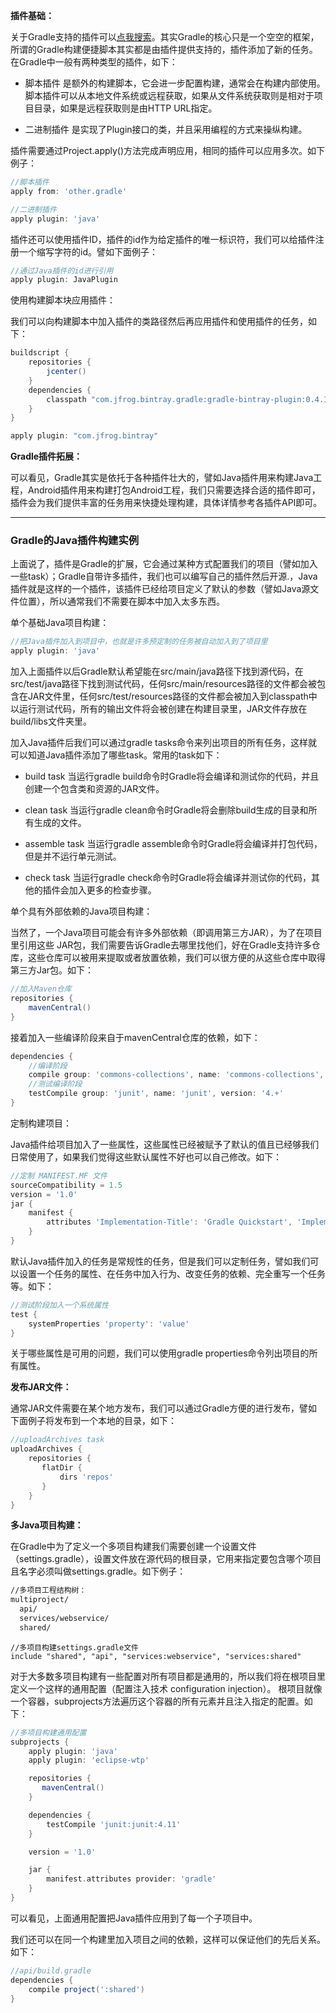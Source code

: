 **插件基础：**

关于Gradle支持的插件可以[点我搜索](https://plugins.gradle.org/)。其实Gradle的核心只是一个空空的框架，所谓的Gradle构建便捷脚本其实都是由插件提供支持的，插件添加了新的任务。在Gradle中一般有两种类型的插件，如下：

- 脚本插件
	是额外的构建脚本，它会进一步配置构建，通常会在构建内部使用。脚本插件可以从本地文件系统或远程获取，如果从文件系统获取则是相对于项目目录，如果是远程获取则是由HTTP URL指定。

- 二进制插件
	是实现了Plugin接口的类，并且采用编程的方式来操纵构建。

插件需要通过Project.apply()方法完成声明应用，相同的插件可以应用多次。如下例子：

```groovy
//脚本插件
apply from: 'other.gradle'

//二进制插件
apply plugin: 'java'
```

插件还可以使用插件ID，插件的id作为给定插件的唯一标识符，我们可以给插件注册一个缩写字符的id。譬如下面例子：

```groovy
//通过Java插件的id进行引用
apply plugin: JavaPlugin
```

使用构建脚本块应用插件：

我们可以向构建脚本中加入插件的类路径然后再应用插件和使用插件的任务，如下：

```groovy
buildscript {
    repositories {
        jcenter()
    }
    dependencies {
        classpath "com.jfrog.bintray.gradle:gradle-bintray-plugin:0.4.1"
    }
}

apply plugin: "com.jfrog.bintray"
```

**Gradle插件拓展：**

可以看见，Gradle其实是依托于各种插件壮大的，譬如Java插件用来构建Java工程，Android插件用来构建打包Android工程，我们只需要选择合适的插件即可，插件会为我们提供丰富的任务用来快捷处理构建，具体详情参考各插件API即可。

---

### Gradle的Java插件构建实例

上面说了，插件是Gradle的扩展，它会通过某种方式配置我们的项目（譬如加入一些task）；Gradle自带许多插件，我们也可以编写自己的插件然后开源.，Java 插件就是这样的一个插件，该插件已经给项目定义了默认的参数（譬如Java源文件位置），所以通常我们不需要在脚本中加入太多东西。

单个基础Java项目构建：
```groovy
//把Java插件加入到项目中，也就是许多预定制的任务被自动加入到了项目里
apply plugin: 'java'
```
加入上面插件以后Gradle默认希望能在src/main/java路径下找到源代码，在 src/test/java路径下找到测试代码，任何src/main/resources路径的文件都会被包含在JAR文件里，任何src/test/resources路径的文件都会被加入到classpath中以运行测试代码，所有的输出文件将会被创建在构建目录里，JAR文件存放在 build/libs文件夹里。

加入Java插件后我们可以通过gradle tasks命令来列出项目的所有任务，这样就可以知道Java插件添加了哪些task。常用的task如下：

- build task
	当运行gradle build命令时Gradle将会编译和测试你的代码，并且创建一个包含类和资源的JAR文件。

- clean task
	当运行gradle clean命令时Gradle将会删除build生成的目录和所有生成的文件。

- assemble task
	当运行gradle assemble命令时Gradle将会编译并打包代码，但是并不运行单元测试。

- check task
	当运行gradle check命令时Gradle将会编译并测试你的代码，其他的插件会加入更多的检查步骤。

单个具有外部依赖的Java项目构建：

当然了，一个Java项目可能会有许多外部依赖（即调用第三方JAR），为了在项目里引用这些 JAR包，我们需要告诉Gradle去哪里找他们，好在Gradle支持许多仓库，这些仓库可以被用来提取或者放置依赖，我们可以很方便的从这些仓库中取得第三方Jar包。如下：
```groovy
//加入Maven仓库
repositories {
    mavenCentral()
}
```

接着加入一些编译阶段来自于mavenCentral仓库的依赖，如下：

```groovy
dependencies {
    //编译阶段
    compile group: 'commons-collections', name: 'commons-collections', version: '3.2'
    //测试编译阶段
    testCompile group: 'junit', name: 'junit', version: '4.+'
}
```

定制构建项目：

Java插件给项目加入了一些属性，这些属性已经被赋予了默认的值且已经够我们日常使用了，如果我们觉得这些默认属性不好也可以自己修改。如下：

```groovy
//定制 MANIFEST.MF 文件
sourceCompatibility = 1.5
version = '1.0'
jar {
    manifest {
        attributes 'Implementation-Title': 'Gradle Quickstart', 'Implementation-Version': version
    }
}	
```

默认Java插件加入的任务是常规性的任务，但是我们可以定制任务，譬如我们可以设置一个任务的属性、在任务中加入行为、改变任务的依赖、完全重写一个任务等。如下：

```groovy
//测试阶段加入一个系统属性
test {
    systemProperties 'property': 'value'
}
```

关于哪些属性是可用的问题，我们可以使用gradle properties命令列出项目的所有属性。

**发布JAR文件：**

通常JAR文件需要在某个地方发布，我们可以通过Gradle方便的进行发布，譬如下面例子将发布到一个本地的目录，如下：

```groovy
//uploadArchives task
uploadArchives {
    repositories {
       flatDir {
           dirs 'repos'
       }
    }
}
```

**多Java项目构建：**

在Gradle中为了定义一个多项目构建我们需要创建一个设置文件（settings.gradle），设置文件放在源代码的根目录，它用来指定要包含哪个项目且名字必须叫做settings.gradle。如下例子：

```txt
//多项目工程结构树：
multiproject/
  api/
  services/webservice/
  shared/
```

```gro
//多项目构建settings.gradle文件
include "shared", "api", "services:webservice", "services:shared"
```

对于大多数多项目构建有一些配置对所有项目都是通用的，所以我们将在根项目里定义一个这样的通用配置（配置注入技术 configuration injection）。 根项目就像一个容器，subprojects方法遍历这个容器的所有元素并且注入指定的配置。如下：

```groovy
//多项目构建通用配置
subprojects {
    apply plugin: 'java'
    apply plugin: 'eclipse-wtp'

    repositories {
       mavenCentral()
    }

    dependencies {
        testCompile 'junit:junit:4.11'
    }

    version = '1.0'

    jar {
        manifest.attributes provider: 'gradle'
    }
}
```

可以看见，上面通用配置把Java插件应用到了每一个子项目中。

我们还可以在同一个构建里加入项目之间的依赖，这样可以保证他们的先后关系。如下：

```groovy
//api/build.gradle
dependencies {
    compile project(':shared')
}
```

